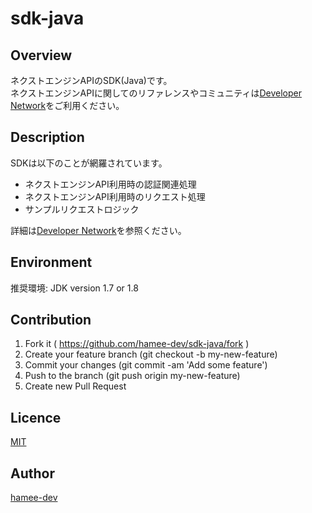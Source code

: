 sdk-java
====

## Overview

ネクストエンジンAPIのSDK(Java)です。  
ネクストエンジンAPIに関してのリファレンスやコミュニティは[Developer Network](https://developer.next-engine.com)をご利用ください。

## Description

SDKは以下のことが網羅されています。
- ネクストエンジンAPI利用時の認証関連処理
- ネクストエンジンAPI利用時のリクエスト処理
- サンプルリクエストロジック

詳細は[Developer Network](https://developer.next-engine.com/sdk)を参照ください。

## Environment

推奨環境: JDK version 1.7 or 1.8

## Contribution

1. Fork it ( https://github.com/hamee-dev/sdk-java/fork )
2. Create your feature branch (git checkout -b my-new-feature)
3. Commit your changes (git commit -am 'Add some feature')
4. Push to the branch (git push origin my-new-feature)
5. Create new Pull Request

## Licence

[MIT](https://github.com/hamee-dev/sdk-java/blob/master/LICENCE)

## Author

[hamee-dev](https://github.com/hamee-dev)

